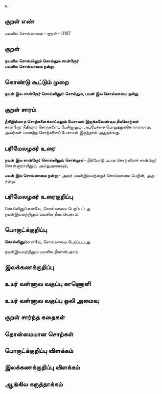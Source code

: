 உ

## குறள் எண் 

பயனில சொல்லாமை - குறள் - 0197  

## குறள் 

**நயனில சொல்லினும் சொல்லுக சான்றோர்  
பயனில சொல்லாமை நன்று.** 

## கொண்டு கூட்டும் முறை

**நயன் இல சான்றோர் சொல்லினும் சொல்லுக, பயன் இல சொல்லாமை நன்று**

## குறள் சாரம் 

**நீதிஇல்லாத சொற்களைக்காட்டிலும் பேசாமல் இருக்கவேண்டிய தீயசொற்கள்**  
சான்றோர் நீதியற்ற சொற்களைப் பேசினாலும், அப்பேச்சை பொறுத்துக்கொள்ளலாம்,  
அவர்கள் பயனற்ற சொற்களைப் பேசாமல் இருந்தால் அதுநல்லது.  

## பரிமேலழகர் உரை

**நயன் இல சான்றோர் சொல்லினும் சொல்லுக** - நீதியோடு படாத சொற்களைச் சான்றோர் சொன்னாராயினும், அஃதுஅமையும்,  

**பயன் இல சொல்லாமை நன்று** - அவர் பயன்இலவற்றைச் சொல்லாமை பெறின், அது நன்று.  

## பரிமேலழகர் உரைகுறிப்பு   

சொல்லினும்எனவே, சொல்லாமை பெறப்பட்டது.  
நயன்இலவற்றினும் பயனில தீயஎன்பதாம்.  

## பொருட்க்குறிப்பு 

**சொல்லினும்**எனவே, சொல்லாமை பெறப்பட்டது. 

நயன்இலவற்றினும் பயனில தீயஎன்பதாம்.   

## இலக்கணக்குறிப்பு  


## உயர் வள்ளுவ வகுப்பு காணொளி


## உயர் வள்ளுவ வகுப்பு ஒலி அமைவு 

 
## குறள் சார்ந்த கதைகள் 


## தொன்மையான சொற்கள்


## பொருட்க்குறிப்பு விளக்கம்


## இலக்கணக்குறிப்பு விளக்கம்


## ஆங்கில கருத்தாக்கம் 


